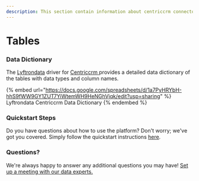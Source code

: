 ```yaml
---
description: This section contain information about centriccrm connector tables information
---
```


# Tables

### Data Dictionary

The [Lyftrondata](https://www.lyftrondata.com/) driver for [Centriccrm](https://www.lyftrondata.com/integration/centriccrm/)[ ](https://www.lyftrondata.com/integration/centriccrm/)provides a detailed data dictionary of the tables with data types and column names.

{% embed url="https://docs.google.com/spreadsheets/d/1a7PyHRYbH-hhS9fWW9GY1ZUT7YiWtemWH9HeNGhVjqk/edit?usp=sharing" %}
Lyftrondata Centriccrm Data Dictionary
{% endembed %}

### Quickstart Steps

Do you have questions about how to use the platform? Don't worry; we've got you covered. Simply follow the quickstart instructions [here](../../../../quickstart-steps.md).

### Questions? <a href="#questions" id="questions"></a>

We're always happy to answer any additional questions you may have! [Set up a meeting with our data experts.](https://www.lyftrondata.com/book-a-meeting/)

